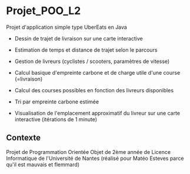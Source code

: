 # Projet_POO_L2

Projet d'application simple type UberEats en Java

- Dessin de trajet de livraison sur une carte interactive
- Estimation de temps et distance de trajet selon le parcours
- Gestion de livreurs (cyclistes / scooters, paramètres de vitesse)
- Calcul basique d'empreinte carbone et de charge utile d'une course (=livraison)

- Calcul des courses possibles en fonction des livreurs disponibles
- Tri par empreinte carbone estimée

- Visualisation de l'emplacement approximatif du livreur sur une carte interactive (itérations de 1 minute)

## Contexte

Projet de Programmation Orientée Objet de 2ème année de Licence Informatique de l'Université de Nantes
(réalisé pour Matéo Esteves parce qu'il est mauvais et flemmard)
